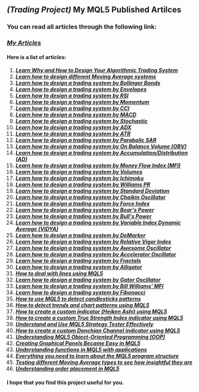 ## **_(Trading Project)_** My MQL5 Published Artilces

### You can read all articles through the following link:

### **_[My Articles](https://www.mql5.com/en/users/m.aboud/publications)_**

#### Here is a list of articles:

1. **_[Learn Why and How to Design Your Algorithmic Trading System](https://www.mql5.com/en/articles/10293)_**
2. **_[Learn how to design different Moving Average systems](https://www.mql5.com/en/articles/3040)_**
3. **_[Learn how to design a trading system by Bollinger Bands](https://www.mql5.com/en/articles/3039)_**
4. **_[Learn how to design a trading system by Envelopes](https://www.mql5.com/en/articles/10478)_**
5. **_[Learn how to design a trading system by RSI](https://www.mql5.com/en/articles/10528)_**
6. **_[Learn how to design a trading system by Momentum](https://www.mql5.com/en/articles/10547)_**
7. **_[Learn how to design a trading system by CCI](https://www.mql5.com/en/articles/10592)_**
8. **_[Learn how to design a trading system by MACD](https://www.mql5.com/en/articles/10674)_**
9. **_[Learn how to design a trading system by Stochastic](https://www.mql5.com/en/articles/10692)_**
10. **_[Learn how to design a trading system by ADX](https://www.mql5.com/en/articles/10715)_**
11. **_[Learn how to design a trading system by ATR](https://www.mql5.com/en/articles/10748)_**
12. **_[Learn how to design a trading system by Parabolic SAR](https://www.mql5.com/en/articles/10920)_**
13. **_[Learn how to design a trading system by On Balance Volume (OBV)](https://www.mql5.com/en/articles/10961)_**
14. **_[Learn how to design a trading system by Accumulation/Distribution (AD)](https://www.mql5.com/en/articles/10993)_**
15. **_[Learn how to design a trading system by Money Flow Index (MFI)](https://www.mql5.com/en/articles/11037)_**
16. **_[Learn how to design a trading system by Volumes](https://www.mql5.com/en/articles/11050)_**
17. **_[Learn how to design a trading system by Ichimoku](https://www.mql5.com/en/articles/11081)_**
18. **_[Learn how to design a trading system by Williams PR](https://www.mql5.com/en/articles/11142)_**
19. **_[Learn how to design a trading system by Standard Deviation](https://www.mql5.com/en/articles/11185)_**
20. **_[Learn how to design a trading system by Chaikin Oscillator](https://www.mql5.com/en/articles/11242)_**
21. **_[Learn how to design a trading system by Force Index](https://www.mql5.com/en/articles/11269)_**
22. **_[Learn how to design a trading system by Bear's Power](https://www.mql5.com/en/articles/11297)_**
23. **_[Learn how to design a trading system by Bull's Power](https://www.mql5.com/en/articles/11327)_**
24. **_[Learn how to design a trading system by Variable Index Dynamic Average (VIDYA)](https://www.mql5.com/en/articles/11341)_**
25. **_[Learn how to design a trading system by DeMarker](https://www.mql5.com/en/articles/11394)_**
26. **_[Learn how to design a trading system by Relative Vigor Index](https://www.mql5.com/en/articles/11425)_**
27. **_[Learn how to design a trading system by Awesome Oscillator](https://www.mql5.com/en/articles/11468)_**
28. **_[Learn how to design a trading system by Accelerator Oscillator](https://www.mql5.com/en/articles/11467)_**
29. **_[Learn how to design a trading system by Fractals](https://www.mql5.com/en/articles/11620)_**
30. **_[Learn how to design a trading system by Alligator](https://www.mql5.com/en/articles/11549)_**
31. **_[How to deal with lines using MQL5](https://www.mql5.com/en/articles/11538)_**
32. **_[Learn how to design a trading system by Gator Oscillator](https://www.mql5.com/en/articles/11928)_**
33. **_[Learn how to design a trading system by Bill Williams' MFI](https://www.mql5.com/en/articles/12172)_**
34. **_[Learn how to design a trading system by Fibonacci](https://www.mql5.com/en/articles/12301)_**
35. **_[How to use MQL5 to detect candlesticks patterns](https://www.mql5.com/en/articles/12385)_**
36. **_[How to detect trends and chart patterns using MQL5](https://www.mql5.com/en/articles/12479)_**
37. **_[How to create a custom indicator (Heiken Ashi) using MQL5](https://www.mql5.com/en/articles/12510)_**
38. **_[How to create a custom True Strength Index indicator using MQL5](https://www.mql5.com/en/articles/12570)_**
39. **_[Understand and Use MQL5 Strategy Tester Effectively](https://www.mql5.com/en/articles/12635)_**
40. **_[How to create a custom Donchian Channel indicator using MQL5](https://www.mql5.com/en/articles/12711)_**
41. **_[Understanding MQL5 Object-Oriented Programming (OOP)](https://www.mql5.com/en/articles/12813)_**
42. **_[Creating Graphical Panels Became Easy in MQL5](https://www.mql5.com/en/articles/12903)_**
43. **_[Understanding functions in MQL5 with applications](https://www.mql5.com/en/articles/12970)_**
44. **_[Everything you need to learn about the MQL5 program structure](https://www.mql5.com/en/articles/13021)_**
45. **_[Testing different Moving Average types to see how insightful they are](https://www.mql5.com/en/articles/13130)_**
46. **_[Understanding order placement in MQL5](https://www.mql5.com/en/articles/13229)_**

#### I hope that you find this project useful for you.